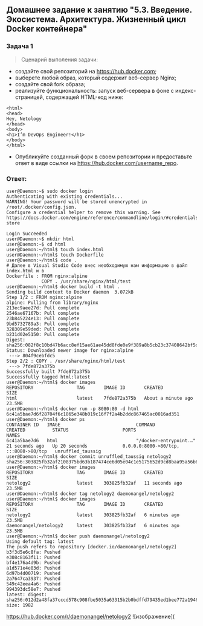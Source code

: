 ## Домашнее задание к занятию "5.3. Введение. Экосистема. Архитектура. Жизненный цикл Docker контейнера"
### Задача 1
> Сценарий выполения задачи:

   - создайте свой репозиторий на https://hub.docker.com;
   - выберете любой образ, который содержит веб-сервер Nginx;
   - создайте свой fork образа;
   - реализуйте функциональность: запуск веб-сервера в фоне с индекс-страницей, содержащей HTML-код ниже:
    
```
<html>
<head>
Hey, Netology
</head>
<body>
<h1>I’m DevOps Engineer!</h1>
</body>
</html>
```
   - Опубликуйте созданный форк в своем репозитории и предоставьте ответ в виде ссылки на https://hub.docker.com/username_repo.
### Ответ:
```
user@Daemon:~$ sudo docker login
Authenticating with existing credentials...
WARNING! Your password will be stored unencrypted in /root/.docker/config.json.
Configure a credential helper to remove this warning. See
https://docs.docker.com/engine/reference/commandline/login/#credentials-store

Login Succeeded
user@Daemon:~$ mkdir html
user@Daemon:~$ cd html
user@Daemon:~/html$ touch index.html
user@Daemon:~/html$ touch Dockerfile
user@Daemon:~/html$ code .
# Далее в Visual Studio Code внес необходимую нам информацию в файл index.html и в 
Dockerfile : FROM nginx:alpine
             COPY . /usr/share/nginx/html/test
user@Daemon:~/html$ docker build -t html .
Sending build context to Docker daemon  3.072kB
Step 1/2 : FROM nginx:alpine
alpine: Pulling from library/nginx
213ec9aee27d: Pull complete 
2546ae67167b: Pull complete 
23b845224e13: Pull complete 
9bd5732789a3: Pull complete 
328309e59ded: Pull complete 
b231d02e5150: Pull complete 
Digest: sha256:082f8c10bd47b6acc8ef15ae61ae45dd8fde0e9f389a8b5cb23c37408642bf5d
Status: Downloaded newer image for nginx:alpine
 ---> 804f9cebfdc5
Step 2/2 : COPY . /usr/share/nginx/html/test
 ---> 7fde872a375b
Successfully built 7fde872a375b
Successfully tagged html:latest
user@Daemon:~/html$ docker images
REPOSITORY                TAG       IMAGE ID       CREATED              SIZE
html                      latest    7fde872a375b   About a minute ago   23.5MB
user@Daemon:~/html$ docker run -p 8080:80 -d html
6c41a5bae7d6f28704f6c1865e348b019c16f7f2a4b2ddc867465ac0016ad351
user@Daemon:~/html$ docker ps
CONTAINER ID   IMAGE                            COMMAND                  CREATED          STATUS                    PORTS                                   NAMES
6c41a5bae7d6   html                             "/docker-entrypoint.…"   21 seconds ago   Up 20 seconds             0.0.0.0:8080->80/tcp, :::8080->80/tcp   unruffled_taussig
user@Daemon:~/html$ docker commit unruffled_taussig netology2
sha256:303825fb32af2108375bd63b187474ce6d05e04c1e5175652d9cd8baa95a56b6
user@Daemon:~/html$ docker images
REPOSITORY                TAG       IMAGE ID       CREATED          SIZE
netology2                 latest    303825fb32af   11 seconds ago   23.5MB
user@Daemon:~/html$ docker tag netology2 daemonangel/netology2
user@Daemon:~/html$ docker images
REPOSITORY                TAG       IMAGE ID       CREATED          SIZE
netology2                 latest    303825fb32af   6 minutes ago    23.5MB
daemonangel/netology2     latest    303825fb32af   6 minutes ago    23.5MB
user@Daemon:~/html$ docker push daemonangel/netology2
Using default tag: latest
The push refers to repository [docker.io/daemonangel/netology2]
b3f3d5e6c8fa: Pushed 
e308c8163f11: Pushed 
bf4e176a4d9b: Pushed 
a1d571e4e83d: Pushed 
6d97b4d00719: Pushed 
2a7647ca3937: Pushed 
549c42eea4a6: Pushed 
994393dc58e7: Pushed 
latest: digest: sha256:012d2a48fa37cccd578c908fbe5035a63315b2b0bdffd79435ed1bee772a1946 size: 1982
```
https://hub.docker.com/r/daemonangel/netology2
![изображение](


